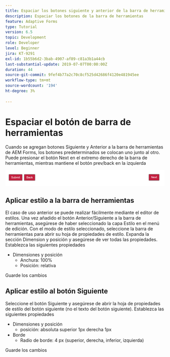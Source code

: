 ```yaml
---
title: Espaciar los botones siguiente y anterior de la barra de herramientas
description: Espaciar los botones de la barra de herramientas
feature: Adaptive Forms
type: Tutorial
version: 6.5
topic: Development
role: Developer
level: Beginner
jira: KT-9291
exl-id: 1b55b6d2-3bab-4907-af89-c81a3b1a44cb
last-substantial-update: 2019-07-07T00:00:00Z
duration: 44
source-git-commit: 9fef4b77a2c70c8cf525d42686f4120e481945ee
workflow-type: tm+mt
source-wordcount: '194'
ht-degree: 3%

---
```


# Espaciar el botón de barra de herramientas

Cuando se agregan botones Siguiente y Anterior a la barra de herramientas de AEM Forms, los botones predeterminados se colocan uno junto al otro. Puede presionar el botón Next en el extremo derecho de la barra de herramientas, mientras mantiene el botón prev/back en la izquierda

![espaciado de barra de herramientas](assets/toolbar-spacing.png)


## Aplicar estilo a la barra de herramientas

El caso de uso anterior se puede realizar fácilmente mediante el editor de estilos. Una vez añadido el botón Anterior/Siguiente a la barra de herramientas, asegúrese de haber seleccionado la capa Estilo en el menú de edición. Con el modo de estilo seleccionado, seleccione la barra de herramientas para abrir su hoja de propiedades de estilo. Expanda la sección Dimension y posición y asegúrese de ver todas las propiedades. Establezca las siguientes propiedades
* Dimensiones y posición
   * Anchura: 100%
   * Posición: relativa

Guarde los cambios

## Aplicar estilo al botón Siguiente

Seleccione el botón Siguiente y asegúrese de abrir la hoja de propiedades de estilo del botón siguiente (no el texto del botón siguiente). Establezca las siguientes propiedades
* Dimensiones y posición
   * posición: absoluta superior 1px derecha 1px
* Borde
   * Radio de borde: 4 px (superior, derecha, inferior, izquierda)

Guarde los cambios
